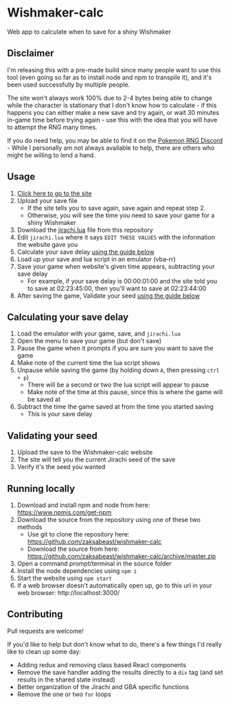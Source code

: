 # Wishmaker-calc
Web app to calculate when to save for a shiny Wishmaker

## Disclaimer
I'm releasing this with a pre-made build since many people want to use this tool (even going so far as to install node and npm to transpile it), and it's been used successfully by multiple people.

The site won't always work 100% due to 2-4 bytes being able to change while the character is stationary that I don't know how to calculate - if this happens you can either make a new save and try again, or wait 30 minutes in-game time before trying again - use this with the idea that you will have to attempt the RNG many times.

If you do need help, you may be able to find it on the [Pokemon RNG Discord](https://www.discord.gg/d8JuAvg) - While I personally am not always available to help, there are others who might be willing to lend a hand.

## Usage
1. [Click here to go to the site](https://zaksabeast.github.io/wishmaker-calc/build)
2. Upload your save file
   - If the site tells you to save again, save again and repeat step 2.
   - Otherwise, you will see the time you need to save your game for a shiny Wishmaker
3. Download the [jirachi.lua](https://raw.githubusercontent.com/zaksabeast/wishmaker-calc/master/jirachi.lua) file from this repository
4. Edit `jirachi.lua` where it says `EDIT THESE VALUES` with the information the website gave you
5. Calculate your save delay [using the guide below](#calculating-your-save-delay)
6. Load up your save and lua script in an emulator (vba-rr)
7. Save your game when website's given time appears, subtracting your save delay
   - For example, if your save delay is 00:00:01:00 and the site told you to save at 02:23:45:00, then you'll want to save at 02:23:44:00
8. After saving the game, Validate your seed [using the guide below](#validating-your-seed)

## Calculating your save delay
1. Load the emulator with your game, save, and `jirachi.lua`
2. Open the menu to save your game (but don't save)
3. Pause the game when it prompts if you are sure you want to save the game
4. Make note of the current time the lua script shows
5. Unpause while saving the game (by holding down `A`, then pressing `ctrl + p`)
   - There will be a second or two the lua script will appear to pause
   - Make note of the time at this pause, since this is where the game will be saved at
6. Subtract the time the game saved at from the time you started saving
   - This is your save delay

## Validating your seed
1. Upload the save to the Wishmaker-calc website
2. The site will tell you the current Jirachi seed of the save
3. Verify it's the seed you wanted

## Running locally
1. Download and install npm and node from here: https://www.npmjs.com/get-npm
2. Download the source from the repository using one of these two methods
   - Use git to clone the repository here: https://github.com/zaksabeast/wishmaker-calc
   - Download the source from here: https://github.com/zaksabeast/wishmaker-calc/archive/master.zip
3. Open a command prompt/terminal in the source folder
4. Install the node dependencies using `npm i`
5. Start the website using `npm start`
6. If a web browser doesn't automatically open up, go to this url in your web browser: http://localhost:3000/

## Contributing
Pull requests are welcome!

If you'd like to help but don't know what to do, there's a few things I'd really like to clean up some day:
- Adding redux and removing class based React components
- Remove the save handler adding the results directly to a `div` tag (and set results in the shared state instead)
- Better organization of the Jirachi and GBA specific functions
- Remove the one or two `for` loops
